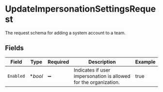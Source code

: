 # UpdateImpersonationSettingsRequest

The request schema for adding a system account to a team.


## Fields

| Field                                                            | Type                                                             | Required                                                         | Description                                                      | Example                                                          |
| ---------------------------------------------------------------- | ---------------------------------------------------------------- | ---------------------------------------------------------------- | ---------------------------------------------------------------- | ---------------------------------------------------------------- |
| `Enabled`                                                        | **bool*                                                          | :heavy_minus_sign:                                               | Indicates if user impersonation is allowed for the organization. | true                                                             |